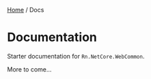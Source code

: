 [Home](/README.md) / Docs

# Documentation
Starter documentation for `Rn.NetCore.WebCommon`.

More to come...

<!--(Rn.BuildScriptHelper){
	"version": "1.0.106",
	"replace": true
}(END)-->